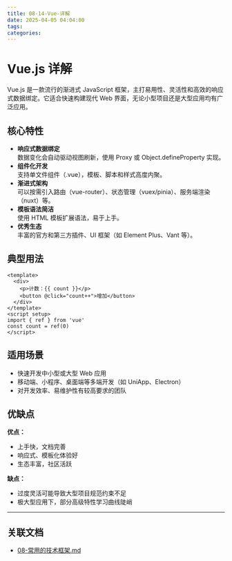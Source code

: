 ```yaml
---
title: 08-14-Vue-详解
date: 2025-04-05 04:04:00
tags:
categories:
---
```


# Vue.js 详解

Vue.js 是一款流行的渐进式 JavaScript 框架，主打易用性、灵活性和高效的响应式数据绑定。它适合快速构建现代 Web 界面，无论小型项目还是大型应用均有广泛应用。

## 核心特性

- **响应式数据绑定**  
  数据变化会自动驱动视图刷新，使用 Proxy 或 Object.defineProperty 实现。
- **组件化开发**  
  支持单文件组件（.vue），模板、脚本和样式高度内聚。
- **渐进式架构**  
  可以按需引入路由（vue-router）、状态管理（vuex/pinia）、服务端渲染（nuxt）等。
- **模板语法简洁**  
  使用 HTML 模板扩展语法，易于上手。
- **优秀生态**  
  丰富的官方和第三方插件、UI 框架（如 Element Plus、Vant 等）。

## 典型用法

```vue
<template>
  <div>
    <p>计数：{{ count }}</p>
    <button @click="count++">增加</button>
  </div>
</template>
<script setup>
import { ref } from 'vue'
const count = ref(0)
</script>
```

## 适用场景

- 快速开发中小型或大型 Web 应用
- 移动端、小程序、桌面端等多端开发（如 UniApp、Electron）
- 对开发效率、易维护性有较高要求的团队

## 优缺点

**优点：**
- 上手快，文档完善
- 响应式、模板化体验好
- 生态丰富，社区活跃

**缺点：**
- 过度灵活可能导致大型项目规范约束不足
- 极大型应用下，部分高级特性学习曲线陡峭

---

## 关联文档

- [08-常用的技术框架.md](./08-常用的技术框架.md)